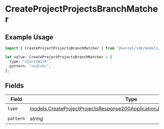 # CreateProjectProjectsBranchMatcher

## Example Usage

```typescript
import { CreateProjectProjectsBranchMatcher } from "@vercel/sdk/models/createprojectop.js";

let value: CreateProjectProjectsBranchMatcher = {
  type: "startsWith",
  pattern: "<value>",
};
```

## Fields

| Field                                                                                                                                                                | Type                                                                                                                                                                 | Required                                                                                                                                                             | Description                                                                                                                                                          |
| -------------------------------------------------------------------------------------------------------------------------------------------------------------------- | -------------------------------------------------------------------------------------------------------------------------------------------------------------------- | -------------------------------------------------------------------------------------------------------------------------------------------------------------------- | -------------------------------------------------------------------------------------------------------------------------------------------------------------------- |
| `type`                                                                                                                                                               | [models.CreateProjectProjectsResponse200ApplicationJSONResponseBodyTargetsType](../models/createprojectprojectsresponse200applicationjsonresponsebodytargetstype.md) | :heavy_check_mark:                                                                                                                                                   | N/A                                                                                                                                                                  |
| `pattern`                                                                                                                                                            | *string*                                                                                                                                                             | :heavy_check_mark:                                                                                                                                                   | N/A                                                                                                                                                                  |